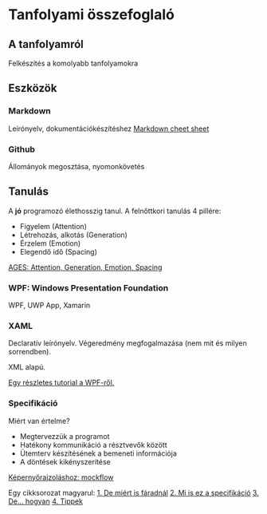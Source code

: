 ﻿# Tanfolyami összefoglaló

## A tanfolyamról

Felkészítés a komolyabb tanfolyamokra

## Eszközök
### Markdown
Leírónyelv, dokumentációkészítéshez
[Markdown cheet sheet](https://github.com/adam-p/markdown-here/wiki/Markdown-Cheatsheet)


### Github
Állományok megosztása, nyomonkövetés

## Tanulás

A **jó** programozó élethosszig tanul. A felnőttkori tanulás 4 pillére:
- Figyelem (Attention)
- Létrehozás, alkotás (Generation)
- Érzelem (Emotion)
- Elegendő idő (Spacing)

[AGES: Attention, Generation, Emotion, Spacing](https://www.inc.com/laura-garnett/four-secrets-to-learning-anything-according-to-neuroscience.html)

### WPF: Windows Presentation Foundation

WPF, UWP App, Xamarin

### XAML

Declaratív leírónyelv.
Végeredmény megfogalmazása (nem mit és milyen sorrendben).

XML alapú.

[Egy részletes tutorial a WPF-ről.](https://wpf-tutorial.com/)

### Specifikáció
Miért van értelme?
- Megtervezzük a programot
- Hatékony kommunikáció a résztvevők között
- Ütemterv készítésének a bemeneti információja
- A döntések kikényszerítése

[Képernyőrajzoláshoz: mockflow](https://mockflow.com/)

Egy cikksorozat magyarul:
[1. De miért is fáradnál](https://web.archive.org/web/20170626142454/http://hungarian.joelonsoftware.com/PainlessSpecs/1.html)
[2. Mi is ez a specifikáció](https://web.archive.org/web/20170626142549/http://hungarian.joelonsoftware.com/PainlessSpecs/2.html)
[3. De... hogyan](https://web.archive.org/web/20170626142610/http://hungarian.joelonsoftware.com/PainlessSpecs/3.html)
[4. Tippek](https://web.archive.org/web/20170626142615/http://hungarian.joelonsoftware.com/PainlessSpecs/4.html)



